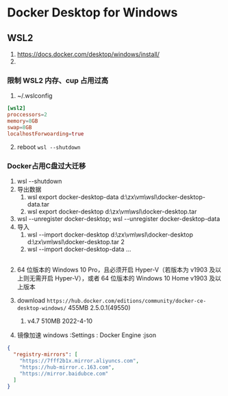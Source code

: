 <!--
 * @Author: zhaix
 * @Date: 2022-03-28 11:14:21
 * @LastEditTime: 2022-04-10 10:29:27
 * @LastEditors: Do not edit
 * @FilePath: \goodstudy\网络技术-平台-框架\docker\windows-desktop\setup.md
 * @Description:
-->

# Docker Desktop for Windows

## WSL2

1. https://docs.docker.com/desktop/windows/install/
2. 

### 限制 WSL2 内存、cup 占用过高

1. ~/.wslconfig

```conf
[wsl2]
proccessors=2
memory=8GB
swap=8GB
localhostForwoarding=true
```

2. reboot `wsl --shutdown`
### Docker占用C盘过大迁移
1. wsl --shutdown
2. 导出数据
   1. wsl export docker-desktop-data d:\zx\vm\wsl\docker-desktop-data.tar
   1. wsl export docker-desktop      d:\zx\vm\wsl\docker-desktop.tar
3. wsl --unregister docker-desktop; wsl --unregister docker-desktop-data
4. 导入
   1. wsl --import docker-desktop d:\zx\vm\wsl\docker-desktop d:\zx\vm\wsl\docker-desktop.tar 2
   2. wsl --import docker-desktop-data ...
##

2.  64 位版本的 Windows 10 Pro，且必须开启 Hyper-V（若版本为 v1903 及以上则无需开启 Hyper-V），或者 64 位版本的 Windows 10 Home v1903 及以上版本

3.  download `https://hub.docker.com/editions/community/docker-ce-desktop-windows/` 455MB 2.5.0.1(49550)
    1.  v4.7 510MB 2022-4-10

4.  镜像加速
    windows :Settings : Docker Engine :json

```json
{
  "registry-mirrors": [
    "https://7fff2b1x.mirror.aliyuncs.com",
    "https://hub-mirror.c.163.com",
    "https://mirror.baidubce.com"
  ]
}
```

